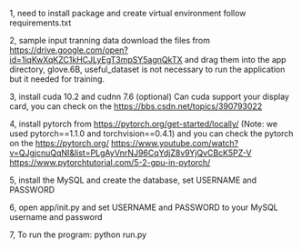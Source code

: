 
1, need to install package and create virtual environment follow requirements.txt
 
2, sample input tranning data download the files from https://drive.google.com/open?id=1iqKwXqKZC1kHCJLyEgT3mpSY5agnQkTX and drag them into the app directory, glove.6B, useful_dataset is not necessary to run the application but it needed for training.

3, install cuda 10.2 and cudnn 7.6 (optional)
   Can cuda support your display card, you can check on the https://bbs.csdn.net/topics/390793022 

4,  install pytorch from https://pytorch.org/get-started/locally/ (Note: we used pytorch==1.1.0 and torchvision==0.4.1)
    and you can check the pytorch on the https://pytorch.org/
    https://www.youtube.com/watch?v=QJgjcnuQqNI&list=PLgAyVnrNJ96CqYdjZ8v9YjQvCBcK5PZ-V  
    https://www.pytorchtutorial.com/5-2-gpu-in-pytorch/
    
5,  install the MySQL and create the database, set USERNAME and PASSWORD
    
6, open app/init.py and set USERNAME and PASSWORD to your MySQL username and password

7, To run the program: python run.py
